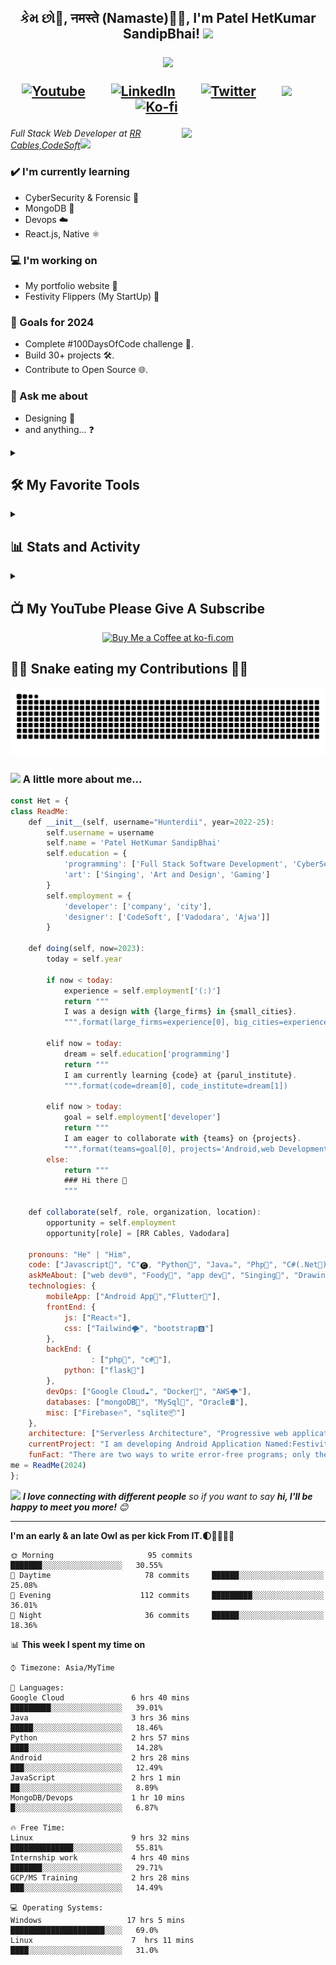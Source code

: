 <h2><p align="center">કેમ છો🙏, ​नमस्ते (Namaste)🙏🏻, I'm Patel HetKumar SandipBhai!
    <img src="https://media.giphy.com/media/12oufCB0MyZ1Go/giphy.gif" width="50"></p>
  <p align="center">
  <a href="https://github.com/Hunterdii/readme-typing-svg">
    <img src="https://readme-typing-svg.demolab.com/?lines=Full-Stack%20Web%20And%20App%20Developer;Future%20Cyber%20Security%20Professional;3%2B%20Years%20of%20Learning%20Coding;Always%20Learning%20Great%20Things&font=Fira%20Code&center=true&width=440&height=45&color=f75c7e&vCenter=true&pause=1000&size=22" /></a>
</p>
  <p align="center">
  <a href="https://www.youtube.com/@alpharoman9602"><img width="32px" alt="Youtube" title="Youtube" src="https://i.imgur.com/qiXu7b2.png"/></a>
  &#8287;&#8287;&#8287;&#8287;&#8287;
  <a href="https://www.linkedin.com/in/het-patel-8b110525a/"><img width="32px" alt="LinkedIn" title="LinkedIn" src="https://i.imgur.com/yRpa1dQ.png"/></a>
  &#8287;&#8287;&#8287;&#8287;&#8287;
  <a href="https://twitter.com/HetPate94938685"><img width="32px" alt="Twitter" title="Twitter" src="https://i.imgur.com/AixJgnm.png"/></a>
  &#8287;&#8287;&#8287;&#8287;&#8287;
  <a href="https://discord.com/channels/1106636869795590254/1106636869795590257" alt="Discord" title="Dev Pro Tips Discord Server"><img width="32px" src="https://i.imgur.com/OViZO8J.png"/></a>
  &#8287;&#8287;&#8287;&#8287;&#8287;
  <a href="https://www.buymeacoffee.com/het81857"><img width="32px" alt="Ko-fi" title="Buy me a coffee" src="https://i.imgur.com/PpLeD3K.png"/></a>
   &#8287;&#8287;&#8287;&#8287;&#8287;
</p></h2>
<img align='right' src="https://media.giphy.com/media/M9gbBd9nbDrOTu1Mqx/giphy.gif" width="230">
<p><em>Full Stack Web Developer at <a href="">RR Cables,CodeSoft</a><img src="https://media.giphy.com/media/WUlplcMpOCEmTGBtBW/giphy.gif" width="30"> 
</em></p>

### ✔️ I'm currently learning
- CyberSecurity & Forensic 🔐
- MongoDB 🍃
- Devops ☁️
- React.js, Native ⚛️

### 💻 I'm working on
- My portfolio website 💼
- Festivity Flippers (My StartUp) 🚀

### 🌱 Goals for 2024
- Complete #100DaysOfCode challenge 💯.
- Build 30+ projects 🛠️.
- Contribute to Open Source 🌐.

### 💭 Ask me about
- Designing 🎨
- and anything... ❓

<!--<p align="right">
 <em> <a href="https://stars.github.com/Hunterdii">
    <img src="https://github.com/DenverCoder1/DenverCoder1/assets/20955511/ca15be3f-d00b-438e-91f6-fb5568c1f632" alt="GitHub Star 2023"/></a>
</em></p>-->

<!--<div align="center">
  <div style="display: flex; justify-content: space-between; align-items: flex-start; flex-wrap: wrap;">
    <h2>🛠️💻 Languages and Tools 💻🛠️</h2>
    <div style="width: 45%;">
      <code><img width="20%" src="https://www.vectorlogo.zone/logos/java/java-ar21.svg"></code>
      <code><img width="20%" src="https://www.vectorlogo.zone/logos/python/python-ar21.svg"></code>
      <code><img width="20%" src="https://www.vectorlogo.zone/logos/android/android-ar21.svg"></code>
      <code><img width="20%" src="https://www.vectorlogo.zone/logos/docker/docker-ar21.svg"></code>
      <code><img width="20%" src="https://www.vectorlogo.zone/logos/flutterio/flutterio-ar21.svg"></code>
      <code><img width="20%" src="https://www.vectorlogo.zone/logos/google_cloud/google_cloud-ar21.svg"></code>
      <code><img width="20%" src="https://www.vectorlogo.zone/logos/oracle/oracle-ar21.svg"></code>
      <code><img width="20%" src="https://www.vectorlogo.zone/logos/sqlite/sqlite-ar21.svg"></code>
      <code><img width="20%" src="https://www.vectorlogo.zone/logos/firebase/firebase-ar21.svg"></code>
      <code><img width="20%" src="https://www.vectorlogo.zone/logos/php/php-ar21.svg"></code>
      <code><img width="20%" src="https://www.vectorlogo.zone/logos/dotnet/dotnet-ar21.svg"></code>
      <code><img width="20%" src="https://www.vectorlogo.zone/logos/javascript/javascript-ar21.svg"></code>
      <code><img width="20%" src="https://www.vectorlogo.zone/logos/linux/linux-ar21.svg"></code>
      <code><img width="20%" src="https://www.vectorlogo.zone/logos/gnu_bash/gnu_bash-ar21.svg"></code>
      <code><img width="20%" src="https://www.vectorlogo.zone/logos/w3_css/w3_css-ar21.svg"></code>
    </div>
  <!--<h2 align="center">⚡ Stats ⚡</h2>
     <div style="width: 45%;">
       <a href="https://git.io/streak-stats"><img src="https://github-readme-streak-stats-vert-eta.vercel.app?user=Hunterdii&theme=tokyonight" alt="GitHub Streak" /></a>
       <img width=390 src="https://github-readme-stats.vercel.app/api?username=Hunterdii&count_private=true&show_icons=true&theme=react&rank_icon=github&border_radius=10" alt="readme stats" />
      <img width=325 src="https://github-readme-stats-salesp07.vercel.app/api/top-langs/?username=Hunterdii&hide=HTML&langs_count=8&layout=compact&theme=react&border_radius=10&size_weight=0.5&count_weight=0.5&exclude_repo=github-readme-stats" alt="top langs" />
    </div>
  </div>
</div>
<br/><br/>

<hr/>

<br/>-->
<details> 
  <summary><h2>🛠️ My Favorite Tools</h2></summary>
  <!-- Some badges are from https://github.com/Ileriayo/markdown-badges -->

  <h3>👨‍💻 Programming and Markup Languages</h3>

  <p>
      <a href="#"><img alt="C" src="https://custom-icon-badges.demolab.com/badge/C-03599C.svg?logo=c-in-hexagon&logoColor=white"></a>
      <a href="#"><img alt="C++" src="https://custom-icon-badges.demolab.com/badge/C++-9C033A.svg?logo=cpp2&logoColor=white"></a>
      <a href="#"><img alt="C#" src="https://custom-icon-badges.demolab.com/badge/C%23-68217A.svg?logo=cs2&logoColor=white"></a>
      <a href="#"><img alt="CSS" src="https://img.shields.io/badge/CSS-1572B6.svg?logo=css3&logoColor=white"></a>
      <a href="#"><img alt="Google Apps Script" src="https://custom-icon-badges.demolab.com/badge/Google%20Apps%20Script-02569B.svg?logo=gs&logoColor=white"></a>
      <a href="#"><img alt="HTML" src="https://img.shields.io/badge/HTML-E34F26.svg?logo=html5&logoColor=white"></a>
      <a href="#"><img alt="Java" src="https://custom-icon-badges.demolab.com/badge/Java-007396.svg?logo=java&logoColor=white"></a>
      <a href="#"><img alt="JavaScript" src="https://img.shields.io/badge/JavaScript-F7DF1E.svg?logo=javascript&logoColor=black"></a>
      <a href="#"><img alt="Node.js" src="https://img.shields.io/badge/Node.js-43853D.svg?logo=node.js&logoColor=white"></a>
      <a href="#"><img alt="PHP" src="https://img.shields.io/badge/PHP-777BB4.svg?logo=php&logoColor=white"></a>
      <a href="#"><img alt="Python" src="https://img.shields.io/badge/Python-14354C.svg?logo=python&logoColor=white"></a>
      <a href="#"><img alt="R" src="https://img.shields.io/badge/R-276DC3.svg?logo=r&logoColor=white"></a>
      <a href="#"><img alt="Restructured Text" src="https://img.shields.io/badge/Restructured Text-3a4148.svg?logo=readthedocs&logoColor=white"></a>
      <a href="#"><img alt="SQL" src="https://custom-icon-badges.demolab.com/badge/SQL-025E8C.svg?logo=database&logoColor=white"></a>
      <a href="#"><img alt="TypeScript" src="https://img.shields.io/badge/TypeScript-007ACC.svg?logo=typescript&logoColor=white"></a>
  </p>
  <h3>🧰 Frameworks and Libraries</h3>

  <p>
  <a href="#"><img alt="Bootstrap" src="https://img.shields.io/badge/Bootstrap-7952B3.svg?logo=bootstrap&logoColor=white"></a>
  <a href="#"><img alt="Discord.py" src="https://custom-icon-badges.demolab.com/badge/Discord.py-0d1620.svg?logo=dpy"></a>
  <a href="#"><img alt="Flask" src="https://img.shields.io/badge/Flask-000000.svg?logo=flask&logoColor=white"></a>
  <a href="#"><img alt="GitHub Actions" src="https://img.shields.io/badge/GitHub%20Actions-2671E5.svg?logo=github%20actions&logoColor=white"></a>
  <a href="#"><img alt="Material Design" src="https://img.shields.io/badge/Material%20Design-0081CB.svg?logo=material-design&logoColor=white"></a>
  <a href="#"><img alt="NumPy" src="https://img.shields.io/badge/Numpy-013243.svg?logo=numpy&logoColor=white"></a>
  <a href="#"><img alt="Pandas" src="https://img.shields.io/badge/Pandas-150458.svg?logo=pandas&logoColor=white"></a>
  <a href="#"><img alt="PHPUnit" src="https://custom-icon-badges.demolab.com/badge/PHPUnit-366488.svg?logo=test-tube&logoColor=white"></a>
  <a href="#"><img alt="React" src="https://img.shields.io/badge/React-20232a.svg?logo=react&logoColor=%2361DAFB"></a>
  <a href="#"><img alt="TensorFlow" src="https://img.shields.io/badge/TensorFlow-FF6F00.svg?logo=TensorFlow&logoColor=white"></a>
  <a href="#"><img alt="Wordpress" src="https://img.shields.io/badge/Wordpress-21759B?logo=wordpress&logoColor=white"></a>
  <a href="#"><img alt="ASP (.Net)" src="https://img.shields.io/badge/ASP-5C2D91?logo=.net&logoColor=white"></a>
  </p>
  <h3>🗄️ Databases and Cloud Hosting</h3>

  <p>
  <a href="#"><img alt="MySQL" src="https://img.shields.io/badge/MySQL-00f.svg?logo=mysql&logoColor=white"></a>
  <a href="#"><img alt="MongoDB" src ="https://img.shields.io/badge/MongoDB-4ea94b.svg?logo=mongodb&logoColor=white"></a>
  <a href="#"><img alt="Oracle" src ="https://img.shields.io/badge/Oracle-F00000.svg?logo=oracle&logoColor=white"></a>
  <a href="#"><img alt="SQLite" src ="https://img.shields.io/badge/SQLite-07405e.svg?logo=sqlite&logoColor=white"></a>
  <a href="#"><img alt="Vercel" src="https://img.shields.io/badge/Vercel-000000.svg?logo=vercel&logoColor=white"></a>
  <a href="#"><img alt="GitHub Pages" src="https://img.shields.io/badge/GitHub%20Pages-327FC7.svg?logo=github&logoColor=white"></a>
  </p>
  <h3>💻 Software and Tools</h3>

  <p>
      <a href="#"><img alt="Adobe" src="https://img.shields.io/badge/Adobe-FF0000.svg?logo=adobe&logoColor=white"></a>
      <a href="#"><img alt="Android" src="https://img.shields.io/badge/Android-3DDC84?logo=android&logoColor=white"></a>
      <a href="#"><img alt="Android Studio" src="https://img.shields.io/badge/Android%20Studio-008678.svg?logo=android-studio&logoColor=white"></a>
      <a href="#"><img alt="Brave" src="https://img.shields.io/badge/-Brave-FB542B?logo=brave&logoColor=white"></a>
      <a href="#"><img alt="Discord" src="https://img.shields.io/badge/-Discord-5865F2.svg?logo=discord&logoColor=white"></a>
      <a href="#"><img alt="Git" src="https://img.shields.io/badge/Git-F05033.svg?logo=git&logoColor=white"></a>
      <a href="#"><img alt="GitHub Desktop" src="https://img.shields.io/badge/GitHub%20Desktop-8034A9.svg?logo=github&logoColor=white"></a>
      <a href="#"><img alt="Google Sheets" src="https://img.shields.io/badge/Sheets-34A853.svg?logo=google%20sheets&logoColor=white"></a>
      <a href="#"><img alt="Jupyter" src="https://img.shields.io/badge/Jupyter-F37626.svg?logo=Jupyter&logoColor=white"></a>
      <a href="#"><img alt="Stack Overflow" src="https://img.shields.io/badge/-Stack%20Overflow-FE7A16?logo=stack-overflow&logoColor=white"></a>
      <a href="#"><img alt="Visual Studio Code" src="https://img.shields.io/badge/Visual%20Studio%20Code-0078d7.svg?logo=visual-studio-code&logoColor=white"></a>
      <a href="#"><img alt="OBS Studio" src="https://img.shields.io/badge/-OBS-302E31?logo=obs-studio&logoColor=white"></a>
      </p>
</details>

<details> 
  <summary><h2>📊 Stats and Activity</h2></summary>

  <h3>🔥 Streak Stats</h3>

  <!-- GitHub Readme Streak Stats - https://github.com/Hunterdii/github-readme-streak-stats -->
  <p>
    <a href="<a href="https://git.io/streak-stats"">
      <!-- Use https://streak-stats.demolab.com or self-host with your own Vercel app - visit https://git.io/streak-stats for instructions -->
      <img title="🔥 Get streak stats for your profile at git.io/streak-stats" alt="GitHub Streak" src="https://github-readme-streak-stats-vert-eta.vercel.app?user=Hunterdii&theme=tokyonight-duo&card_width=450"/>


  <h3>💻 GitHub Profile Stats</h3>

  <!-- https://github.com/anuraghazra/github-readme-stats -->

  <a href="https://github.com/Hunterdii/github-readme-stats"><img alt="readme stats" src="https://github-readme-stats.vercel.app/api?username=Hunterdii&count_private=true&show_icons=true&theme=react&rank_icon=github&border_radius=10" height="192px"/></a>
  <a href="https://github.com/Hunterdii/github-readme-stats"><img alt="top langs" src="https://github-readme-stats-salesp07.vercel.app/api/top-langs/?username=Hunterdii&hide=HTML&langs_count=8&layout=compact&theme=react&border_radius=10&size_weight=0.5&count_weight=0.5&exclude_repo=github-readme-stats" height="192px"/></a>
  <br/>

  <b>Note:</b> Top languages is only a metric of the languages my public code consists of and doesn't reflect experience or skill level.
  

</details>
<details> 
  <summary><h2>📺 My YouTube Please Give A Subscribe</h2></summary>
   <h3> 😎 <em> I Will Make Sure To Do Entertain With My Content </em> 🤪 </h3>
  <a href="https://www.youtube.com/@alpharoman9602?sub_confirmation=1"><img src="https://custom-icon-badges.demolab.com/badge/-Subscribe-red?style=for-the-badge&logo=video&logoColor=white"/></a>
  
</details>

<div align="center">
  <a href='https://www.buymeacoffee.com/het81857' target='_blank'>
    <img height='64' style='border:0px;height:64px;' src='https://storage.ko-fi.com/cdn/kofi1.png?v=3' border='0' alt='Buy Me a Coffee at ko-fi.com' />
  </a>
</div>

<h2>🍴🐍 Snake eating my Contributions 🐍🍴</h2>

<img alt="snake eating my contributions" src="https://raw.githubusercontent.com/Hunterdii/Hunterdii/output/github-contribution-grid-snake.svg" />

### <img src="https://media.giphy.com/media/VgCDAzcKvsR6OM0uWg/giphy.gif" width="50"> A little more about me...  

```javascript
const Het = {
class ReadMe:
    def __init__(self, username="Hunterdii", year=2022-25):
        self.username = username
        self.name = 'Patel HetKumar SandipBhai'
        self.education = {
            'programming': ['Full Stack Software Development', 'CyberSecurity Professional'],
            'art': ['Singing', 'Art and Design', 'Gaming']
        }
        self.employment = {
            'developer': ['company', 'city'],
            'designer': ['CodeSoft', ['Vadodara', 'Ajwa']]
        }

    def doing(self, now=2023):
        today = self.year

        if now < today:
            experience = self.employment['(:)']
            return """
            I was a design with {large_firms} in {small_cities}.
            """.format(large_firms=experience[0], big_cities=experience[1])

        elif now = today:
            dream = self.education['programming']
            return """
            I am currently learning {code} at {parul_institute}.
            """.format(code=dream[0], code_institute=dream[1])

        elif now > today:
            goal = self.employment['developer']
            return """
            I am eager to collaborate with {teams} on {projects}.
            """.format(teams=goal[0], projects='Android,web Development')
        else:
            return """
            ### Hi there 👋
            """
        
    def collaborate(self, role, organization, location):
        opportunity = self.employment
        opportunity[role] = [RR Cables, Vadodara]

    pronouns: "He" | "Him",
    code: ["Javascript🚀", "C"🅒, "Python🐍", "Java☕", "Php🐘", "C#(.Net🎯)"],
    askMeAbout: ["web dev🌐", "Foody🍔", "app dev📱", "Singing🎤", "Drawing✏️"],
    technologies: {
        mobileApp: ["Android App📱","Flutter🚀"],
        frontEnd: {
            js: ["React⚛️"],
            css: ["Tailwind🌪️", "bootstrap🅱️"]
        },
        backEnd: {
                  : ["php🐘", "c#🎯"],
            python: ["flask🍶"]
        },
        devOps: ["Google Cloud☁️", "Docker🐳", "AWS🌩️"],
        databases: ["mongoDB🍃", "MySql🐬", "Oracle🛢️"],
        misc: ["Firebase🔥", "sqlite📦"]
    },
    architecture: ["Serverless Architecture", "Progressive web applications", "Single page applications"],
    currentProject: "I am developing Android Application Named:FestivityFlippers",
    funFact: "There are two ways to write error-free programs; only the third one works"
me = ReadMe(2024)
};
```


<img src="https://media.giphy.com/media/LnQjpWaON8nhr21vNW/giphy.gif" width="60"> <em><b>I love connecting with different people</b> so if you want to say <b>hi, I'll be happy to meet you more!</b> 😊</em>

---
<!--START_SECTION:waka-->
**I'm an early & an late Owl as per kick From IT.​🌓​🐤🦉​🌇​🌃​** 

```text
🌞 Morning                     95 commits     ███████░░░░░░░░░░░░░░░░░░   30.55% 
🌆 Daytime                     78 commits     ██████░░░░░░░░░░░░░░░░░░░   25.08% 
🌃 Evening                    112 commits     █████████░░░░░░░░░░░░░░░░   36.01% 
🌙 Night                       36 commits     ██████░░░░░░░░░░░░░░░░░░░   18.36%

```
📊 **This week I spent my time on** 
```text
⌚︎ Timezone: Asia/MyTime

💬 Languages: 
Google Cloud               6 hrs 40 mins       █████████░░░░░░░░░░░░░░░░   39.01%
Java                       3 hrs 36 mins       █████░░░░░░░░░░░░░░░░░░░░   18.46%
Python                     2 hrs 57 mins       ████░░░░░░░░░░░░░░░░░░░░░   14.28% 
Android                    2 hrs 28 mins       ███░░░░░░░░░░░░░░░░░░░░░░   12.49% 
JavaScript                 2 hrs 1 min         ██░░░░░░░░░░░░░░░░░░░░░░░   8.89% 
MongoDB/Devops             1 hr 10 mins        █░░░░░░░░░░░░░░░░░░░░░░░░   6.87%

🔥 Free Time: 
Linux                      9 hrs 32 mins       ██████████████░░░░░░░░░░░   55.81% 
Internship work            4 hrs 40 mins       ███████░░░░░░░░░░░░░░░░░░   29.71% 
GCP/MS Training            2 hrs 28 mins       ███░░░░░░░░░░░░░░░░░░░░░░   14.49%

💻 Operating Systems: 
Windows                   17 hrs 5 mins       █████████████████████░░░░   69.0%
Linux                      7  hrs 11 mins     ████░░░░░░░░░░░░░░░░░░░░░   31.0%

```
